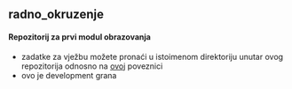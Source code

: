 ## radno_okruzenje
#### Repozitorij za prvi modul obrazovanja

- zadatke za vježbu možete pronaći u istoimenom direktoriju unutar ovog repozitorija odnosno na [ovoj](https://github.com/adobrini-algebra/radno_okruzenje/tree/master/zadaci_za_vjezbu) poveznici
- ovo je development grana
